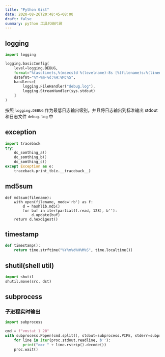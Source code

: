 ```yaml
---
title: "Python Gist"
date: 2020-08-26T20:48:45+08:00
draft: false
summary: python 工具代码片段
---
```



## logging

``` python
import logging

logging.basicConfig(
    level=logging.DEBUG,
    format="%(asctime)s,%(msecs)d %(levelname)-8s [%(filename)s:%(lineno)d] %(message)s",
    datefmt="%Y-%m-%d:%H:%M:%S",
    handlers=[
        logging.FileHandler("debug.log"),
        logging.StreamHandler(sys.stdout)
    ]
)
```

按照 `logging.DEBUG` 作为最低日志输出级别，并且将日志输出到标准输出 stdout 和日志文件 `debug.log` 中

## exception

``` python
import traceback
try:
    do_somthing_a()
    do_somthing_b()
    do_somthing_c()
except Exception as e:
    traceback.print_tb(e.__traceback__)
```

## md5sum

``` python3
def md5sum(filename):
    with open(filename, mode='rb') as f:
        d = hashlib.md5()
        for buf in iter(partial(f.read, 128), b''):
            d.update(buf)
    return d.hexdigest()

```

## timestamp

``` python
def timestamp():
    return time.strftime("%Y%m%d%H%M%S", time.localtime())
```

## shutil(shell util)

``` python
import shutil
shutil.move(src, dst)
```

## subprocess

### 子进程实时输出

``` python
import subprocess

cmd = f"vmstat 1 20"
with subprocess.Popen(cmd.split(), stdout=subprocess.PIPE, stderr=subprocess.PIPE) as proc:
    for line in iter(proc.stdout.readline, b''):
        print(">>> " + line.rstrip().decode())
    proc.wait()
```